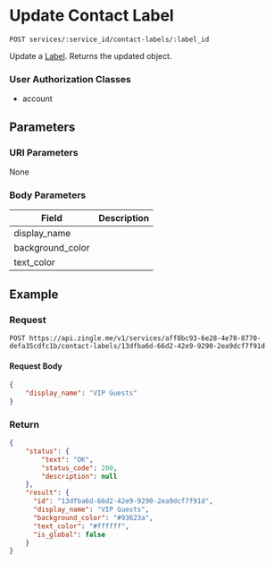 # Update Contact Label

    POST services/:service_id/contact-labels/:label_id
    
Update a [Label]. Returns the updated object.

### User Authorization Classes 
* account

## Parameters
### URI Parameters
None
### Body Parameters
Field | Description
--- | ---
display_name | 
background_color | 
text_color | 

## Example
### Request

    POST https://api.zingle.me/v1/services/aff8bc93-6e28-4e70-8770-defa35cdfc1b/contact-labels/13dfba6d-66d2-42e9-9290-2ea9dcf7f91d
#### Request Body
```json 
{
    "display_name": "VIP Guests"
}
```
### Return
``` json
{
    "status": {
        "text": "OK",
        "status_code": 200,
        "description": null
    },
    "result": {
      "id": "13dfba6d-66d2-42e9-9290-2ea9dcf7f91d",
      "display_name": "VIP Guests",
      "background_color": "#93623a",
      "text_color": "#ffffff",
      "is_global": false
    }
}
```

[Label]: README.md
